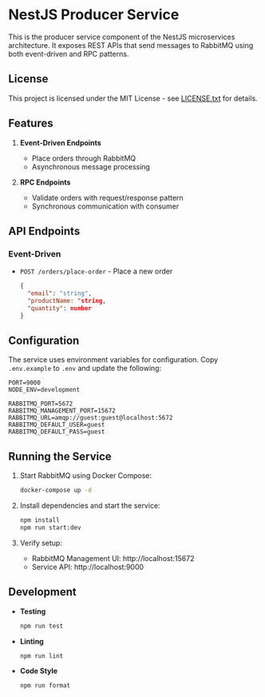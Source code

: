 # NestJS Producer Service

This is the producer service component of the NestJS microservices architecture. It exposes REST APIs that send messages to RabbitMQ using both event-driven and RPC patterns.

## License

This project is licensed under the MIT License - see [LICENSE.txt](../LICENSE.txt) for details.

## Features

1. **Event-Driven Endpoints**
   - Place orders through RabbitMQ
   - Asynchronous message processing

2. **RPC Endpoints**
   - Validate orders with request/response pattern
   - Synchronous communication with consumer

## API Endpoints

### Event-Driven

- `POST /orders/place-order` - Place a new order
  ```json
  {
    "email": "string",
    "productName: "string,
    "quantity": number
  }
  ```

## Configuration

The service uses environment variables for configuration. Copy `.env.example` to `.env` and update the following:

```env
PORT=9000
NODE_ENV=development

RABBITMQ_PORT=5672
RABBITMQ_MANAGEMENT_PORT=15672
RABBITMQ_URL=amqp://guest:guest@localhost:5672
RABBITMQ_DEFAULT_USER=guest
RABBITMQ_DEFAULT_PASS=guest
```

## Running the Service

1. Start RabbitMQ using Docker Compose:
   ```bash
   docker-compose up -d
   ```

2. Install dependencies and start the service:
   ```bash
   npm install
   npm run start:dev
   ```

3. Verify setup:
   - RabbitMQ Management UI: http://localhost:15672
   - Service API: http://localhost:9000

## Development

- **Testing**
  ```bash
  npm run test
  ```

- **Linting**
  ```bash
  npm run lint
  ```

- **Code Style**
  ```bash
  npm run format
  ```
